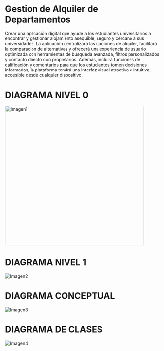 # Gestion de Alquiler de Departamentos
Crear una aplicación digital que ayude a los estudiantes universitarios a encontrar y gestionar alojamiento asequible, seguro y cercano a sus universidades. La aplicación centralizará las opciones de alquiler, facilitará la comparación de alternativas y ofrecerá una experiencia de usuario optimizada con herramientas de búsqueda avanzada, filtros personalizados y contacto directo con propietarios. Además, incluirá funciones de calificación y comentarios para que los estudiantes tomen decisiones informadas, la plataforma tendrá una interfaz visual atractiva e intuitiva, accesible desde cualquier dispositivo.

# DIAGRAMA NIVEL 0
![]()<img width="451" alt="Imagen1" src="https://github.com/user-attachments/assets/7069be2f-ccf2-4253-9ade-fde2c5d2dcf5">

# DIAGRAMA NIVEL 1
![Imagen2](https://github.com/user-attachments/assets/5c9b207a-0353-473b-9278-fcbdc11ec7ae)

# DIAGRAMA CONCEPTUAL 
![Imagen3](https://github.com/user-attachments/assets/c16f861b-678d-44f7-9429-49d9efdd046d)

# DIAGRAMA DE CLASES 
![Imagen4](https://github.com/user-attachments/assets/20a5b5b2-a405-4e91-ba2d-c5f792389532)
